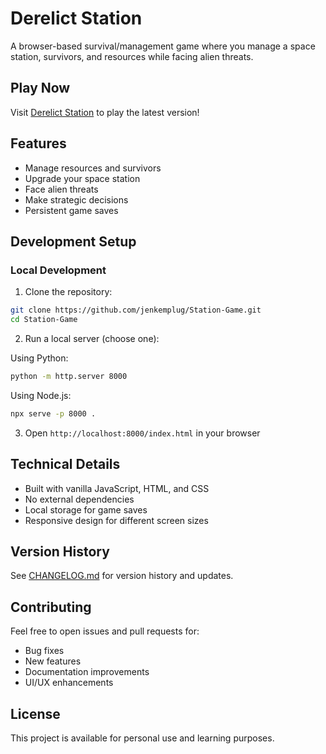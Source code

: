 ﻿# Derelict Station

A browser-based survival/management game where you manage a space station, survivors, and resources while facing alien threats.

##  Play Now

Visit [Derelict Station](https://derelictstation.netlify.app/) to play the latest version!

##  Features

- Manage resources and survivors
- Upgrade your space station
- Face alien threats
- Make strategic decisions
- Persistent game saves

##  Development Setup

### Local Development

1. Clone the repository:
```bash
git clone https://github.com/jenkemplug/Station-Game.git
cd Station-Game
```

2. Run a local server (choose one):

Using Python:
```bash
python -m http.server 8000
```

Using Node.js:
```bash
npx serve -p 8000 .
```

3. Open `http://localhost:8000/index.html` in your browser

##  Technical Details

- Built with vanilla JavaScript, HTML, and CSS
- No external dependencies
- Local storage for game saves
- Responsive design for different screen sizes

##  Version History

See [CHANGELOG.md](CHANGELOG.md) for version history and updates.

##  Contributing

Feel free to open issues and pull requests for:
- Bug fixes
- New features
- Documentation improvements
- UI/UX enhancements

##  License

This project is available for personal use and learning purposes.